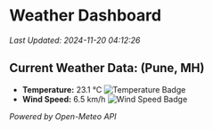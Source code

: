 
# Weather Dashboard

_Last Updated: 2024-11-20 04:12:26_

## Current Weather Data: (Pune, MH)
- **Temperature:** 23.1 °C ![Temperature Badge](https://img.shields.io/badge/Temperature-Medium%20Temp-green)
- **Wind Speed:** 6.5 km/h ![Wind Speed Badge](https://img.shields.io/badge/Wind%20Speed-Low%20Wind-blue)

*Powered by Open-Meteo API*

